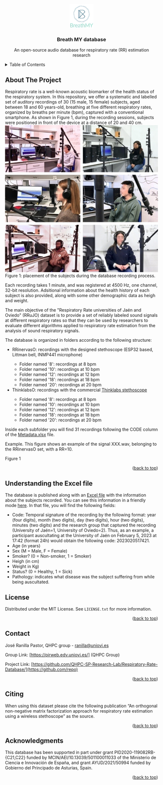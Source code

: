 
<a name="readme-top"></a>

<!-- PROJECT LOGO -->
<br />
<div align="center">
  <a href="https://github.com/QHPC-SP-Research-Lab/Respiratory-Rate-Database/">
    <img src="./image/logo.png" alt="Logo" width="80" height="80">
  </a>

  <h3 align="center">Breath MY database</h3>

  <p align="center">
    An open-source audio database for respiratory rate (RR) estimation research
    <br />
  </p>
</div>



<!-- TABLE OF CONTENTS -->
<details>
  <summary>Table of Contents</summary>
  <ol>
    <li>
      <a href="#about-the-project">About The Project</a>
    </li>
    <li><a href="#the-excel-file">Understanding the database structure</a></li>
    <li><a href="#license">License</a></li>
    <li><a href="#contact">Contact</a></li>
    <li><a href="#citing">Citing</a></li>
    <li><a href="#acknowledgments">Acknowledgments</a></li>
  </ol>
</details>



<!-- ABOUT THE PROJECT -->
<a name="about-the-project"></a>
## About The Project

Respiratory rate is a well-known acoustic biomarker of the health status of the respiratory system.
In this repository, we offer a systematic and labelled set of auditory recordings of 30 (15 male, 15 female) subjects, aged between 18 and 60 years-old, breathing at five different respiratory rates, organized by breaths per minute (bpm), captured with a conventional smartphone. As shown in Figure 1, during the recording sessions, subjects were positioned in front of the device at a distance of 20 and 40 cm.<br>
<img src="./image/figure1.jpg" alt="Figure1">
Figure 1: placement of the subjects during the database recording process.


Each recording takes 1 minute, and was registered at 4500 Hz, one channel, 32-bit resolution.
Adsitional information about the health history of each subject is also provided, along with some other demographic data as heigh and weight.

The main objective of the "Respiratory Rate universities of Jaén and Oviedo" (RRuJO) dataset is to provide a set of reliably labeled sound signals at different respiratory rates so that they can be used by researchers to evaluate different algorithms applied to respiratory rate estimation from the analysis of sound respiratory signals.

The database is organized in folders according to the following structure:
<ul>
  <li>RRinervasO: recordings with the designed stethoscope (ESP32 based, Littman bell, INMP441 microphone)</li>
  <ul>
  <li>Folder named '8': recordings at 8 bpm</li>
  <li>Folder named '10': recordings at 10 bpm</li>
  <li>Folder named '12': recordings at 12 bpm</li>
  <li>Folder named '18': recordings at 18 bpm</li>
  <li>Folder named '20': recordings at 20 bpm</li>
</ul> 
  <li>ThinklabsO: recordings with the commercial <a href="https://www.thinklabs.com/">Thinklabs stethoscope</a></li>
  <ul>
  <li>Folder named '8': recordings at 8 bpm</li>
  <li>Folder named '10': recordings at 10 bpm</li>
  <li>Folder named '12': recordings at 12 bpm</li>
  <li>Folder named '18': recordings at 18 bpm</li>
  <li>Folder named '20': recordings at 20 bpm</li>
</ul> 
</ul> 

Inside each subfolder you will find 31 recordings following the CODE column of the <a href="https://github.com/QHPC-SP-Research-Lab/Respiratory-Rate-Database/blob/main/Metadata.md">Metadata.xlsx</a> file.

Example. This figure shows an example of the signal XXX.wav, belonging to the RRinervasO set, with a RR=10.

Figure 1

<p align="right">(<a href="#readme-top">back to top</a>)</p>

<!-- The excel file -->
<a name="the-excel-file"></a>
## Understanding the Excel file

The database is published along with an <a href="https://github.com/QHPC-SP-Research-Lab/Respiratory-Rate-Database/blob/main/Metadata.xlsx">Excel file</a> with the information about the subjects recorded. You can see this information in a friendly mode <a href="https://github.com/QHPC-SP-Research-Lab/Respiratory-Rate-Database/blob/main/Metadata.md">here</a>.
In that file, you will find the following fields:
 <ul>
  <li>Code: Temporal signature of the recording by the following format: year (four digits), month (two digits), day (two digits), hour (two digits), minutes (two digits) and the research group that captured the recording (University of Jaén=1, University of Oviedo=2). Thus, as an example, a participant auscultating at the University of Jaén on February 5, 2023 at 17:42 (format 24h) would obtain the following code: 2023020517421.</li>
  <li>Age (in years)</li>
  <li>Sex (M = Male, F = Female)</li>
  <li>Smoker? (0 = Non-smoker, 1 = Smoker)</li>
  <li>Heigh (in cm)</li>
  <li>Weight in Kg)</li>
  <li>Status? (0 = Healthy, 1 = Sick)</li>
  <li>Pathology: indicates what disease was the subject suffering from while being auscultated.</li>
</ul> 

<!-- LICENSE -->
<a name="license"></a>
## License

Distributed under the MIT License. See `LICENSE.txt` for more information.

<p align="right">(<a href="#readme-top">back to top</a>)</p>

<!-- CONTACT -->
<a name="contact"></a>
## Contact

José Ranilla Pastor, QHPC group - ranilla@uniovi.es

Group Link: [https://pirweb.edv.uniovi.es/] (QHPC Group)

Project Link: [https://github.com/QHPC-SP-Research-Lab/Respiratory-Rate-Database/](https://github.com/repo)

<p align="right">(<a href="#readme-top">back to top</a>)</p>

<!-- CITING -->
<a name="citing"></a>
## Citing
When using this dataset please cite the following publication “An orthogonal non-negative matrix factorization approach for respiratory rate estimation using a wireless stethoscope” as the source.

<p align="right">(<a href="#readme-top">back to top</a>)</p>

<!-- ACKNOWLEDGMENTS -->
<a name="acknowledgments"></a>
## Acknowledgments

This database has been supported in part under grant PID2020-119082RB-{C21,C22} funded by MCIN/AEI/10.13039/501100011033 of the Ministerio de Ciencia e Innovación de España, and grant
AYUD/2021/50994 funded by Gobierno del Principado de Asturias, Spain.

<p align="right">(<a href="#readme-top">back to top</a>)</p>
